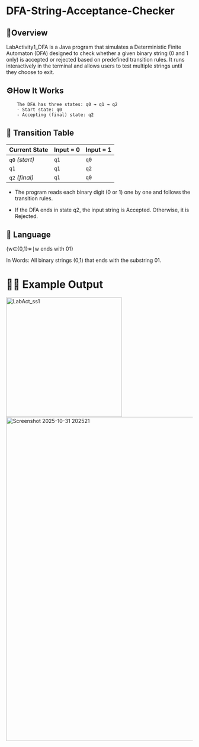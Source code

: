 # DFA-String-Acceptance-Checker

## 📕**Overview**

LabActivity1_DFA is a Java program that simulates a Deterministic Finite Automaton (DFA) designed to check whether a given binary string (0 and 1 only) is accepted or rejected based on predefined transition rules.
It runs interactively in the terminal and allows users to test multiple strings until they choose to exit.

## ⚙️**How It Works**

        The DFA has three states: q0 → q1 → q2
        - Start state: q0
        - Accepting (final) state: q2

## 🔁 **Transition Table**

| **Current State** | **Input = 0** | **Input = 1** |
|--------------------|---------------|---------------|
| `q0` *(start)* | `q1` | `q0` |
| `q1` | `q1` | `q2` |
| `q2` *(final)* | `q1` | `q0` |

- The program reads each binary digit (0 or 1) one by one and follows the transition rules.

- If the DFA ends in state q2, the input string is Accepted.
Otherwise, it is Rejected.

## 🧩 **Language**

{w∈{0,1}∗∣w ends with 01}

In Words: All binary strings (0,1) that ends with the substring 01.

# 🧑‍💻 **Example Output**
<img width="312" height="323" alt="LabAct_ss1" src="https://github.com/user-attachments/assets/c2a3d3fa-1175-4e3f-840c-6f64144a49f8" />


<img width="1805" height="875" alt="Screenshot 2025-10-31 202521" src="https://github.com/user-attachments/assets/2bc7b944-b58b-4ea4-863d-7926116012cb" />
